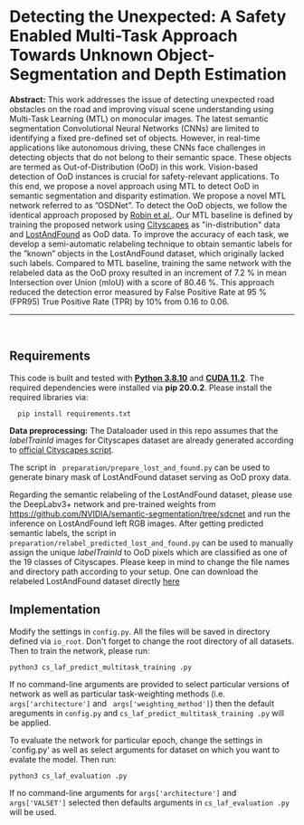**<h1>Detecting the Unexpected: A Safety Enabled Multi-Task Approach Towards Unknown Object-Segmentation and Depth Estimation</h1>**

 **Abstract:** This work addresses the issue of detecting unexpected road obstacles on the road and improving visual scene understanding using Multi-Task Learning (MTL) on monocular images. The latest semantic segmentation Convolutional Neural Networks (CNNs) are limited to identifying a fixed pre-defined set of objects. However, in real-time applications like autonomous driving, these CNNs face challenges in detecting objects that do not belong to their semantic space. These objects are termed as Out-of-Distribution (OoD) in this work. Vision-based detection of OoD instances is crucial for safety-relevant applications. To this end, we propose a novel approach using MTL to detect OoD in semantic segmentation and disparity estimation. We propose a novel MTL network referred to as ”OSDNet”. To detect the OoD objects, we follow the identical approach proposed by [Robin et al.](https://arxiv.org/pdf/2012.06575.pdf). Our MTL baseline is defined by training the proposed network using [Cityscapes](https://www.cityscapes-dataset.com/) as "in-distribution" data and [LostAndFound](http://wwwlehre.dhbw-stuttgart.de/~sgehrig/lostAndFoundDataset/index.html) as OoD data. To improve the accuracy of each task, we develop a semi-automatic relabeling technique to obtain semantic labels for the ”known” objects in the LostAndFound dataset, which originally lacked such labels. Compared to MTL baseline, training the same network with the relabeled data as the OoD proxy resulted in an increment of 7.2 % in mean Intersection over Union (mIoU) with a score of 80.46 %. This approach reduced the detection error measured by False Positive Rate at 95 % (FPR95) True Positive Rate (TPR) by 10% from 0.16 to 0.06. 
 
---

</br>

## Requirements ##

This code is built and tested with **[Python 3.8.10](https://www.python.org/downloads/release/python-3810/)** and **[CUDA 11.2](https://developer.nvidia.com/cuda-11.2.0-download-archive)**. The required dependencies were installed via **pip 20.0.2**. Please install the required libraries via:

```
  pip install requirements.txt
````

**Data preprocessing:** The Dataloader used in this repo assumes that the *labelTrainId* images for Cityscapes dataset are already generated according to [official Cityscapes script](https://github.com/mcordts/cityscapesScripts/blob/master/cityscapesscripts/preparation/createTrainIdLabelImgs.py).

The script in ` preparation/prepare_lost_and_found.py` can be used to generate binary mask of LostAndFound dataset serving as OoD proxy data.

Regarding the semantic relabeling of the LostAndFound dataset, please use the DeepLabv3+ network and pre-trained weights from https://github.com/NVIDIA/semantic-segmentation/tree/sdcnet and run the inference on LostAndFound left RGB images. After getting predicted semantic labels, the script in ` preparation/relabel_predicted_lost_and_found.py ` can be used to manually assign the unique *labelTrainId* to OoD pixels  which are classified as one of the 19 classes of Cityscapes. Please keep in mind to change the file names and directory path according to your setup. One can download the relabeled LostAndFound dataset directly [here](https://www.dropbox.com/scl/fo/8bqjlqrrgqzkb4ha3zhwc/h?dl=0&rlkey=yavgb62gwhxo233qllpna5ffa)

## Implementation ##
Modify the settings in ` config.py `. All the files will be saved in directory defined via `io_root`. Don't forget to change the root directory of all datasets. Then to train the network, please run:

```
python3 cs_laf_predict_multitask_training .py
````

If no command-line arguments are provided to select particular versions of network as well as particular task-weighting methods (i.e. `args['architecture']` and ` args['weighting_method']`) then the default areguments in `config.py` and `cs_laf_predict_multitask_training .py` will be applied.

To evaluate the network for particular epoch, change the settings in `config.py' as well as select arguments for dataset on which you want to evalate the model. Then run:

```
python3 cs_laf_evaluation .py
````

If no command-line arguments for `args['architecture']` and `args['VALSET']` selected then defaults arguments in `cs_laf_evaluation .py` will be used.
